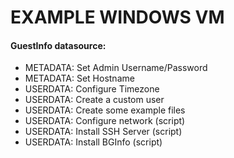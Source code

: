 # EXAMPLE WINDOWS VM

#### GuestInfo datasource:
  * METADATA: Set Admin Username/Password
  * METADATA: Set Hostname
  * USERDATA: Configure Timezone
  * USERDATA: Create a custom user
  * USERDATA: Create some example files
  * USERDATA: Configure network (script)
  * USERDATA: Install SSH Server (script)
  * USERDATA: Install BGInfo (script)
